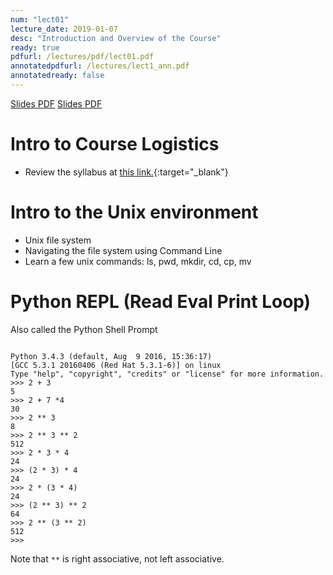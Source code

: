 ```yaml
---
num: "lect01"
lecture_date: 2019-01-07
desc: "Introduction and Overview of the Course"
ready: true
pdfurl: /lectures/pdf/lect01.pdf
annotatedpdfurl: /lectures/lect1_ann.pdf
annotatedready: false
---
```


<a href="{{lect.pdfurl | relative_url }}" data-ajax="false">Slides PDF</a>
<a href="{{lect.pdfurl}}" data-ajax="false">Slides PDF</a>

# Intro to Course Logistics

* Review the syllabus at [this link.](http://cs.ucsb.edu/~zmatni/syllabi/CS8W19_syllabus.pdf){:target="_blank"}

# Intro to the Unix environment

* Unix file system
* Navigating the file system using Command Line
* Learn a few unix commands: ls, pwd, mkdir, cd, cp, mv

# Python REPL (Read Eval Print Loop)

Also called the Python Shell Prompt

```

Python 3.4.3 (default, Aug  9 2016, 15:36:17)
[GCC 5.3.1 20160406 (Red Hat 5.3.1-6)] on linux
Type "help", "copyright", "credits" or "license" for more information.
>>> 2 + 3
5
>>> 2 + 7 *4
30
>>> 2 ** 3
8
>>> 2 ** 3 ** 2
512
>>> 2 * 3 * 4
24
>>> (2 * 3) * 4
24
>>> 2 * (3 * 4)
24
>>> (2 ** 3) ** 2
64
>>> 2 ** (3 ** 2)
512
>>>
```

Note that `**` is right associative, not left associative.

